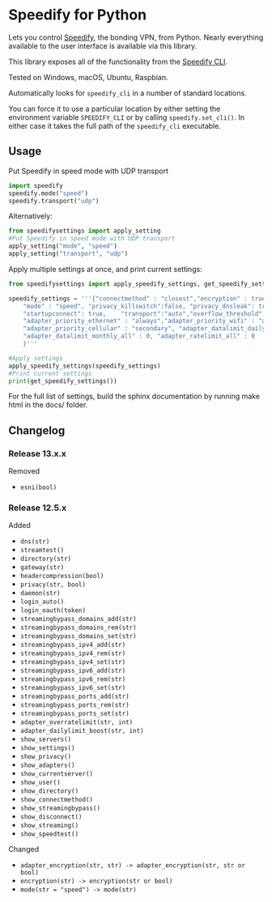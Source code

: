 Speedify for Python
=======================

Lets you control [Speedify](https://speedify.com), the bonding VPN, from Python.  Nearly everything available to the user interface is available via this library.

This library exposes all of the functionality from the [Speedify CLI](https://support.speedify.com/article/285-speedify-command-line-interface).  

Tested on Windows, macOS, Ubuntu, Raspbian.

Automatically looks for `speedify_cli` in a number of standard locations.  

You can force it to use a particular location by either setting the environment variable `SPEEDIFY_CLI` or by calling `speedify.set_cli()`.  In either case it takes the full path of the `speedify_cli` executable.

## Usage

Put Speedify in speed mode with UDP transport
```python
import speedify
speedify.mode("speed")
speedify.transport("udp")
```

Alternatively:
```python
from speedifysettings import apply_setting
#Put Speedify in speed mode with UDP transport
apply_setting("mode", "speed")
apply_setting("transport", "udp")
```

Apply multiple settings at once, and print current settings:
```python
from speedifysettings import apply_speedify_settings, get_speedify_settings

speedify_settings = '''{"connectmethod" : "closest","encryption" : true, "jumbo" : true,
    "mode" : "speed", "privacy_killswitch":false, "privacy_dnsleak": true, 
    "startupconnect": true,    "transport":"auto","overflow_threshold": 30.0,
    "adapter_priority_ethernet" : "always","adapter_priority_wifi" : "always",
    "adapter_priority_cellular" : "secondary", "adapter_datalimit_daily_all" : 0,
    "adapter_datalimit_monthly_all" : 0, "adapter_ratelimit_all" : 0
    }'''

#Apply settings
apply_speedify_settings(speedify_settings)
#Print current settings
print(get_speedify_settings())
```

For the full list of settings, build the sphinx documentation by running make html in the docs/ folder.

## Changelog

### Release 13.x.x

Removed
  - `esni(bool)`

### Release 12.5.x

Added
  - `dns(str)`
  - `streamtest()`
  - `directory(str)`
  - `gateway(str)`
  - `headercompression(bool)`
  - `privacy(str, bool)`
  - `daemon(str)`
  - `login_auto()`
  - `login_oauth(token)`
  - `streamingbypass_domains_add(str)`
  - `streamingbypass_domains_rem(str)`
  - `streamingbypass_domains_set(str)`
  - `streamingbypass_ipv4_add(str)`
  - `streamingbypass_ipv4_rem(str)`
  - `streamingbypass_ipv4_set(str)`
  - `streamingbypass_ipv6_add(str)`
  - `streamingbypass_ipv6_rem(str)`
  - `streamingbypass_ipv6_set(str)`
  - `streamingbypass_ports_add(str)`
  - `streamingbypass_ports_rem(str)`
  - `streamingbypass_ports_set(str)`
  - `adapter_overratelimit(str, int)`
  - `adapter_dailylimit_boost(str, int)`
  - `show_servers()`
  - `show_settings()`
  - `show_privacy()`
  - `show_adapters()`
  - `show_currentserver()`
  - `show_user()`
  - `show_directory()`
  - `show_connectmethod()`
  - `show_streamingbypass()`
  - `show_disconnect()`
  - `show_streaming()`
  - `show_speedtest()`

Changed
  - `adapter_encryption(str, str) -> adapter_encryption(str, str or bool)`
  - `encryption(str) -> encryption(str or bool)`
  - `mode(str = "speed") -> mode(str)`

